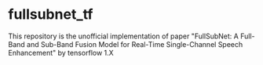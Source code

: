 # fullsubnet_tf
This repository is the unofficial implementation of paper "FullSubNet: A Full-Band and Sub-Band Fusion Model for Real-Time Single-Channel Speech Enhancement" by tensorflow 1.X
